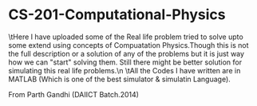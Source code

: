 # CS-201-Computational-Physics
\tHere I have uploaded some of the Real life problem tried to solve upto some extend using concepts of Compuatation Physics.Though this is not the full description or a solution of any of the problems but it is just way how we can "start" solving them. Still there might be better solution for simulating this real life problems.\n
\tAll the Codes I have written are in MATLAB (Which is one of the best simulator & simulatin Language).

From
Parth Gandhi
(DAIICT Batch.2014)
